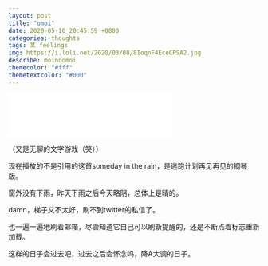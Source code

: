 ```yaml
---
layout: post
title: "omoi"
date: 2020-05-10 20:45:59 +0800
categories: thoughts
tags: 某 feelings
img: https://i.loli.net/2020/03/08/8IoqnF4EceCP9A2.jpg
describe: moinoomoi
themecolor: "#fff"
themetextcolor: "#000"
---
```


<iframe frameborder="no" border="0" marginwidth="0" marginheight="0" width="330" height="86" src="//music.163.com/outchain/player?type=2&id=29836456&auto=0&height=66"></iframe>

（又是无聊的文字游戏（笑））

现在播放的不是引用的这首someday in the rain，是逃跑计划再见再见的钢琴版。



窗外没有下雨，昨天下雨之后今天略阴，总体上是晴的。



damn，梯子又不太好，刷不到twitter的私信了。

也一遍一遍地刷着邮箱，尽管知道它自己可以刷新提醒的，还是不断点着标志重新加载。



这样的日子会过去吧，过去之后会怀念吗，降A大调的日子。